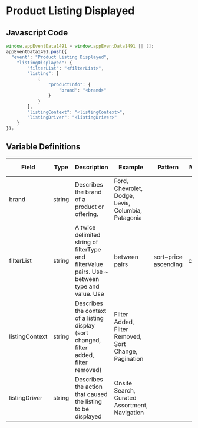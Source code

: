 # Product Listing Displayed

## Javascript Code
```js
window.appEventData1491 = window.appEventData1491 || [];
appEventData1491.push({
  "event": "Product Listing Displayed",
    "listingDisplayed": {
        "filterList": "<filterList>",
        "listing": [
            {
                "productInfo": {
                    "brand": "<brand>"
                }
            }
        ],
        "listingContext": "<listingContext>",
        "listingDriver": "<listingDriver>"
    }
});
```

## Variable Definitions

|Field|Type|Description|Example|Pattern|Min Length|Max Length|Minimum|Maximum|Multiple Of|
| --- | --- | --- | --- | --- | --- | --- | --- | --- | --- |
|brand|string|Describes the brand of a product or offering.|Ford, Chevrolet, Dodge, Levis, Columbia, Patagonia|||||||
|filterList|string|A twice delimited string of filterType and filterValue pairs.  Use ~ between type and value.  Use | between pairs|sort~price ascending|color~green|size~medium|||||||
|listingContext|string|Describes the context of a listing display (sort changed, filter added, filter removed)|Filter Added, Filter Removed, Sort Change, Pagination|||||||
|listingDriver|string|Describes the action that caused the listing to be displayed|Onsite Search, Curated Assortment, Navigation|||||||
